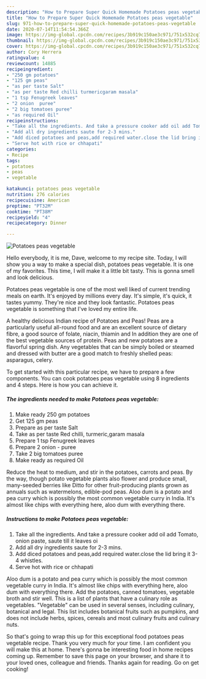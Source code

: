 ```yaml
---
description: "How to Prepare Super Quick Homemade Potatoes peas vegetable"
title: "How to Prepare Super Quick Homemade Potatoes peas vegetable"
slug: 971-how-to-prepare-super-quick-homemade-potatoes-peas-vegetable
date: 2020-07-14T11:54:54.366Z
image: https://img-global.cpcdn.com/recipes/3b919c150ae3c971/751x532cq70/potatoes-peas-vegetable-recipe-main-photo.jpg
thumbnail: https://img-global.cpcdn.com/recipes/3b919c150ae3c971/751x532cq70/potatoes-peas-vegetable-recipe-main-photo.jpg
cover: https://img-global.cpcdn.com/recipes/3b919c150ae3c971/751x532cq70/potatoes-peas-vegetable-recipe-main-photo.jpg
author: Cory Herrera
ratingvalue: 4
reviewcount: 14885
recipeingredient:
- "250 gm potatoes"
- "125 gm peas"
- "as per taste Salt"
- "as per taste Red chilli turmericgaram masala"
- "1 tsp Fenugreek leaves"
- "2 onion  puree"
- "2 big tomatoes puree"
- "as required Oil"
recipeinstructions:
- "Take all the ingredients. And take a pressure cooker add oil add Tomato, onion paste, saute till it leaves oi"
- "Add all dry ingredients saute for 2-3 mins."
- "Add diced potatoes and peas,add required water.close the lid bring it 3-4 whistles."
- "Serve hot with rice or chhapati"
categories:
- Recipe
tags:
- potatoes
- peas
- vegetable

katakunci: potatoes peas vegetable 
nutrition: 276 calories
recipecuisine: American
preptime: "PT32M"
cooktime: "PT38M"
recipeyield: "4"
recipecategory: Dinner

---
```



![Potatoes peas vegetable](https://img-global.cpcdn.com/recipes/3b919c150ae3c971/751x532cq70/potatoes-peas-vegetable-recipe-main-photo.jpg)

Hello everybody, it is me, Dave, welcome to my recipe site. Today, I will show you a way to make a special dish, potatoes peas vegetable. It is one of my favorites. This time, I will make it a little bit tasty. This is gonna smell and look delicious.

Potatoes peas vegetable is one of the most well liked of current trending meals on earth. It's enjoyed by millions every day. It's simple, it's quick, it tastes yummy. They're nice and they look fantastic. Potatoes peas vegetable is something that I've loved my entire life.

A healthy delicious Indian recipe of Potatoes and Peas! Peas are a particularly useful all-round food and are an excellent source of dietary fibre, a good source of folate, niacin, thiamin and In addition they are one of the best vegetable sources of protein. Peas and new potatoes are a flavorful spring dish. Any vegetables that can be simply boiled or steamed and dressed with butter are a good match to freshly shelled peas: asparagus, celery.


To get started with this particular recipe, we have to prepare a few components. You can cook potatoes peas vegetable using 8 ingredients and 4 steps. Here is how you can achieve it.

<!--inarticleads1-->

##### The ingredients needed to make Potatoes peas vegetable:

1. Make ready 250 gm potatoes
1. Get 125 gm peas
1. Prepare as per taste Salt
1. Take as per taste Red chilli, turmeric,garam masala
1. Prepare 1 tsp Fenugreek leaves
1. Prepare 2 onion - puree
1. Take 2 big tomatoes puree
1. Make ready as required Oil


Reduce the heat to medium, and stir in the potatoes, carrots and peas. By the way, though potato vegetable plants also flower and produce small, many-seeded berries like Ditto for other fruit-producing plants grown as annuals such as watermelons, edible-pod peas. Aloo dum is a potato and pea curry which is possibly the most common vegetable curry in India. It&#39;s almost like chips with everything here, aloo dum with everything there. 

<!--inarticleads2-->

##### Instructions to make Potatoes peas vegetable:

1. Take all the ingredients. And take a pressure cooker add oil add Tomato, onion paste, saute till it leaves oi
1. Add all dry ingredients saute for 2-3 mins.
1. Add diced potatoes and peas,add required water.close the lid bring it 3-4 whistles.
1. Serve hot with rice or chhapati


Aloo dum is a potato and pea curry which is possibly the most common vegetable curry in India. It&#39;s almost like chips with everything here, aloo dum with everything there. Add the potatoes, canned tomatoes, vegetable broth and stir well. This is a list of plants that have a culinary role as vegetables. &#34;Vegetable&#34; can be used in several senses, including culinary, botanical and legal. This list includes botanical fruits such as pumpkins, and does not include herbs, spices, cereals and most culinary fruits and culinary nuts. 

So that's going to wrap this up for this exceptional food potatoes peas vegetable recipe. Thank you very much for your time. I am confident you will make this at home. There's gonna be interesting food in home recipes coming up. Remember to save this page on your browser, and share it to your loved ones, colleague and friends. Thanks again for reading. Go on get cooking!
